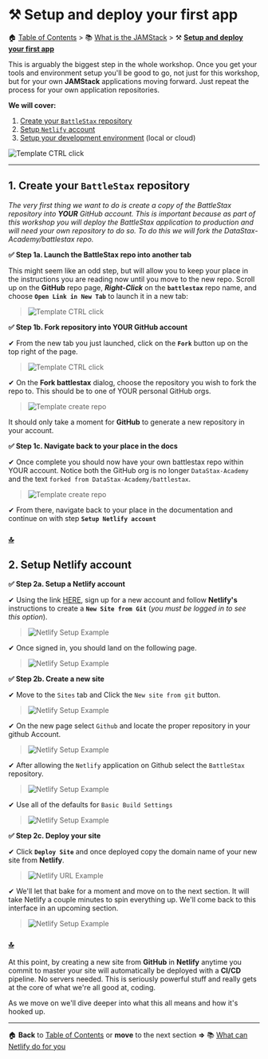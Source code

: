 # ⚒️ Setup and deploy your first app

🏠 [Table of Contents](./README.md#%EF%B8%8F-table-of-contents) > 📚 [What is the JAMStack](./README_JAM.md) > ⚒️ **[Setup and deploy your first app](#)**

This is arguably the biggest step in the whole workshop. Once you get your tools and environment setup you'll be good to go, not just for this workshop, but for your own **JAMStack** applications moving forward. Just repeat the process for your own application repositories.

**We will cover:**

1. [Create your `BattleStax` repository](#1-create-your-battlestax-repository)
2. [Setup `Netlify` account](#2-setup-netlify-account)
3. [Setup your development environment](#3-setup-your-development-environment) (local or cloud)

![Template CTRL click](./tutorial/architecture2.png?raw=true)

---

## 1. Create your `BattleStax` repository

*The very first thing we want to do is create a copy of the BattleStax repository into **YOUR** GitHub account. This is important because as part of this workshop you will deploy the BattleStax application to production and will need your own repository to do so. To do this we will fork the DataStax-Academy/battlestax repo.*

**✅ Step 1a. Launch the BattleStax repo into another tab**

This might seem like an odd step, but will allow you to keep your place in the instructions you are reading now until you move to the new repo. Scroll up on the **GitHub** repo page, **_Right-Click_** on the **`battlestax`** repo name, and choose **`Open Link in New Tab`** to launch it in a new tab:

>![Template CTRL click](./tutorial/template-ctrl-click.png?raw=true)


**✅ Step 1b. Fork repository into YOUR GitHub account**

✔ From the new tab you just launched, click on the **`Fork`** button up on the top right of the page.

>![Template CTRL click](./tutorial/github-fork-repo.png?raw=true)

✔ On the **Fork battlestax** dialog, choose the repository you wish to fork the repo to. This should be to one of YOUR personal GitHub orgs.

>![Template create repo](./tutorial/github-fork-repo-whereto.png?raw=true)

It should only take a moment for **GitHub** to generate a new repository in your account.

**✅ Step 1c. Navigate back to your place in the docs**

✔ Once complete you should now have your own battlestax repo within YOUR account. Notice both the GitHub org is no longer `DataStax-Academy` and the text `forked from DataStax-Academy/battlestax`.

>![Template create repo](./tutorial/github-fork-repo-complete.png?raw=true)

✔ From there, navigate back to your place in the documentation and continue on with step **`Setup Netlify account`**

### [🔝](#%EF%B8%8F-table-of-contents)

## 2. Setup Netlify account

**✅ Step 2a. Setup a Netlify account**

✔ Using the link [HERE](https://www.netlify.com), sign up for a new account and follow **Netlify's** instructions to create a **`New Site from Git`** (_you must be logged in to see this option_).

>![Netlify Setup Example](./tutorial/netlify-signin.png?raw=true)

✔ Once signed in, you should land on the following page.

>![Netlify Setup Example](./tutorial/netlify-empty.png?raw=true)


**✅ Step 2b. Create a new site**

✔ Move to the `Sites` tab and Click the `New site from git` button.

>![Netlify Setup Example](./tutorial/netlify-createsite-1.png?raw=true)

✔ On the new page select `Github` and locate the proper repository in your github Account.

>![Netlify Setup Example](./tutorial/netlify-createsite-2.png?raw=true)

✔ After allowing the `Netlify` application on Github select the `BattleStax` repository.

>![Netlify Setup Example](./tutorial/netlify-createsite-3.png?raw=true)

✔ Use all of the defaults for `Basic Build Settings`

>![Netlify Setup Example](./tutorial/netlify-createsite-4.png?raw=true)

**✅ Step 2c. Deploy your site**

✔ Click **`Deploy Site`** and once deployed copy the domain name of your new site from **Netlify**.

>![Netlify URL Example](https://raw.githubusercontent.com/kidrecursive/battlestax-tutorial/step-1/tutorial/netlify_url.png)

✔ We'll let that bake for a moment and move on to the next section. It will take Netlify a couple minutes to spin everything up. We'll come back to this interface in an upcoming section.

>![Netlify Setup Example](./tutorial/netlify-createsite-7.png?raw=true)

### [🔝](#%EF%B8%8F-table-of-contents)

At this point, by creating a new site from **GitHub** in **Netlify** anytime you commit to master your site will automatically be deployed with a **CI/CD** pipeline. No servers needed. This is seriously powerful stuff and really gets at the core of what we're all good at, coding. 

As we move on we'll dive deeper into what this all means and how it's hooked up. 

<!-- ## 3. Setup your development environment

*To code during the workshop you can either use **your laptop** or a **Cloud-based IDE** named [Gitpod](gitpod.io) with everything installed. **Here we explain the Gitpod way**.*


|**✅ Step 3_A3. Run the Tests**<br/>![.](./tutorial/line.png?raw=true)|
|:---|
||
|<details><summary><i>Click to view the solution</i></summary><br/>✔ Run the provided test on the master branch. The behavior of `npm test` is also specified in the `package.json` file.<br/><br/>📘 **Command to execute**<br/>`npm test`<br/><br/>![Netlify Setup Example](./tutorial/gitpod-test.png?raw=true)</details>|


|**✅ Step 3_A4. Start the application**![.](./tutorial/line.png?raw=true)|
|:---|
||
|<details><summary><i>Click to view the solution</i></summary><br/>✔ Start the application<br/><br/>📘 **Command to execute**<br/>`npm start`<br/><br/>✔  Hit the loading screen<br/>`https://3000-<your_uid>.<your_region>.gitpod.io/#/workspace/battlestax`![Netlify Setup Example](./tutorial/gitpod-start.png?raw=true)<br/><br/>**Done!** You have successfully set up your app, run your tests locally, and started BattleStax.</details>|

# OR

### Option B - LOCAL development environment


|**✅ Step 3_B3. Run the Tests**![.](./tutorial/line.png?raw=true)|
|:---|
||
|<details><summary><i>Click to view the solution</i></summary><br/>✔ Run the provided test on the master branch. The behavior of `npm test` is also specified in the package.json file.<br/><br/>📘 **Command to execute**<br/>`npm test`<br/>![Netlify Setup Example](./tutorial/local-test.png?raw=true)</details>|

|**✅ Step 3_B4. Start the application**![.](./tutorial/line.png?raw=true)|
|:---|
||
|<details><summary><i>Click to view the solution</i></summary><br/>✔  Start the application<br/><br/>📘 **Command to execute**<br/>`npm start`<br/><br/>✔ Hit the loading screen<br/>`http://localhost:3000/`<br/>![Netlify Setup Example](./tutorial/start-localhost.png?raw=true)<br/><br/>**Done!** You have successfully set up your app, run your tests locally, and started BattleStax.<br/><br/>![Netlify Setup Example](./tutorial/well-done.png?raw=true)</details>|

-->
---
🏠 **Back** to [Table of Contents](./README.md#%EF%B8%8F-table-of-contents) or **move** to the next section **=>** 📚 [What can Netlify do for you](./README_Netlify.md)